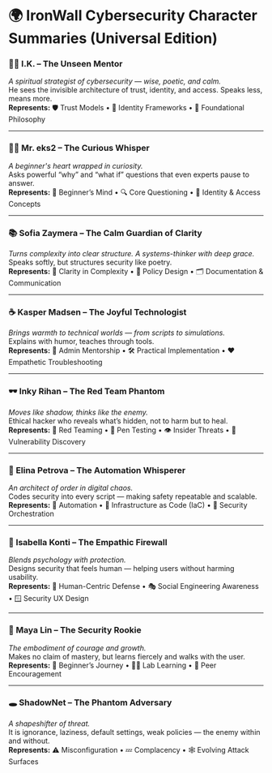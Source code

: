 # 🌍 IronWall Cybersecurity Character Summaries (Universal Edition)

### 🧘‍♂️ I.K. – The Unseen Mentor  
*A spiritual strategist of cybersecurity — wise, poetic, and calm.*  
He sees the invisible architecture of trust, identity, and access. Speaks less, means more.  
**Represents:** 🛡️ Trust Models • 🔐 Identity Frameworks • 📜 Foundational Philosophy  

---

### 🧑‍🎓 Mr. eks2 – The Curious Whisper  
*A beginner's heart wrapped in curiosity.*  
Asks powerful “why” and “what if” questions that even experts pause to answer.  
**Represents:** 🤔 Beginner’s Mind • 🔍 Core Questioning • 🧩 Identity & Access Concepts  

---

### 📚 Sofia Zaymera – The Calm Guardian of Clarity  
*Turns complexity into clear structure. A systems-thinker with deep grace.*  
Speaks softly, but structures security like poetry.  
**Represents:** 🌊 Clarity in Complexity • 🧠 Policy Design • 🗂️ Documentation & Communication  

---

### ☕ Kasper Madsen – The Joyful Technologist  
*Brings warmth to technical worlds — from scripts to simulations.*  
Explains with humor, teaches through tools.  
**Represents:** 🧰 Admin Mentorship • 🛠️ Practical Implementation • ❤️ Empathetic Troubleshooting  

---

### 🕶️ Inky Rihan – The Red Team Phantom  
*Moves like shadow, thinks like the enemy.*  
Ethical hacker who reveals what’s hidden, not to harm but to heal.  
**Represents:** 🛑 Red Teaming • 🧨 Pen Testing • 👁️ Insider Threats • 🐾 Vulnerability Discovery  

---

### 🧵 Elina Petrova – The Automation Whisperer  
*An architect of order in digital chaos.*  
Codes security into every script — making safety repeatable and scalable.  
**Represents:** 🤖 Automation • 🧱 Infrastructure as Code (IaC) • 🧩 Security Orchestration  

---

### 🫶 Isabella Konti – The Empathic Firewall  
*Blends psychology with protection.*  
Designs security that feels human — helping users without harming usability.  
**Represents:** 🧠 Human-Centric Defense • 🎭 Social Engineering Awareness • 🪟 Security UX Design  

---

### 🌱 Maya Lin – The Security Rookie  
*The embodiment of courage and growth.*  
Makes no claim of mastery, but learns fiercely and walks with the user.  
**Represents:** 🧪 Beginner’s Journey • 🧑‍🔬 Lab Learning • 🤝 Peer Encouragement  

---

### 🕳️ ShadowNet – The Phantom Adversary  
*A shapeshifter of threat.*  
It is ignorance, laziness, default settings, weak policies — the enemy within and without.  
**Represents:** ⚠️ Misconfiguration • 💤 Complacency • 🕸️ Evolving Attack Surfaces  
